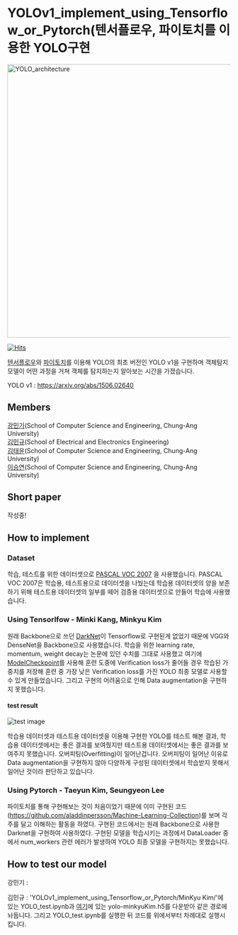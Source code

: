 # YOLOv1_implement_using_Tensorflow_or_Pytorch(텐서플로우, 파이토치를 이용한 YOLO구현

<img width="618" alt="YOLO_architecture" src="https://user-images.githubusercontent.com/50979281/130927332-1aefef43-c67e-48db-98fe-68cd0a1ad629.png">


[![Hits](https://hits.seeyoufarm.com/api/count/incr/badge.svg?url=https%3A%2F%2Fgithub.com%2FCUAI-CAU%2FYOLOv1_implement_using_Tensorflow_or_Pytorch&count_bg=%2379C83D&title_bg=%23555555&icon=&icon_color=%23E7E7E7&title=hits&edge_flat=false)](https://hits.seeyoufarm.com)


[텐서플로우](https://www.tensorflow.org)와 [파이토치](https://pytorch.org)를 이용해 YOLO의 최초 버전인 YOLO v1을 구현하며 객체탐지 모델이 어떤 과정을 거쳐 객체를 탐지하는지 알아보는 시간을 가졌습니다. 


YOLO v1 : https://arxiv.org/abs/1506.02640

## Members

[강민기](https://github.com/bbx8216)(School of Computer Science and Engineering, Chung-Ang University)
<br>
[김민규](https://github.com/MinkyuKim26)(School of Electrical and Electronics Engineering)
<br>
[김태윤](https://github.com/KimTaeYun02)(School of Computer Science and Engineering, Chung-Ang University)
<br>
[이승연](https://github.com/tmddus2)(School of Computer Science and Engineering, Chung-Ang University)

## Short paper
작성중!

## How to implement

### Dataset

학습, 테스트를 위한 데이터셋으로 [PASCAL VOC 2007](http://host.robots.ox.ac.uk/pascal/VOC/voc2007/) 을 사용했습니다. PASCAL VOC 2007은 학습용, 테스트용으로 데이터셋을 나눴는데 학습용 데이터셋의 양을 보존하기 위해 테스트용 데이터셋의 일부를 떼어 검증용 데이터셋으로 만들어 학습에 사용했습니다.


### Using Tensorlfow - Minki Kang, Minkyu Kim

 원래 Backbone으로 쓰던 [DarkNet](https://pjreddie.com/darknet/)이 Tensorflow로 구현된게 없었기 때문에 VGG와 DenseNet을 Backbone으로 사용했습니다. 학습을 위한 learning rate, momentum, weight decay는 논문에 있던 수치를 그대로 사용했고 여기에 [ModelCheckpoint](https://www.tensorflow.org/api_docs/python/tf/keras/callbacks/ModelCheckpoint)를 사용해 훈련 도중에 Verification loss가 줄어들 경우 학습된 가중치를 저장해 훈련 중 가장 낮은 Verification loss를 가진 YOLO 최종 모델로 사용할 수 있게 만들었습니다. 
그리고 구현의 어려움으로 인해 Data augmentation을 구현하지 못했습니다.


#### test result
 
 ![test image](https://user-images.githubusercontent.com/50979281/131445170-794469fb-2c6c-434b-bb60-4e3e216b0119.png)
 
 학습용 데이터셋과 테스트용 데이터셋을 이용해 구현한 YOLO를 테스트 해본 결과, 학습용 데이터셋에서는 좋은 결과를 보여줬지만 테스트용 데이터셋에서는 좋은 결과를 보여주지 못했습니다. 오버피팅(Overfitting)이 일어난겁니다. 오버피팅이 일어난 이유로 Data augmentation을 구현하지 않아 다양하게 구성된 데이터셋에서 학습받지 못해서 일어난 것이라 판단하고 있습니다.


### Using Pytorch - Taeyun Kim, Seungyeon Lee
 파이토치를 통해 구현해보는 것이 처음이었기 때문에 이미 구현된 코드(https://github.com/aladdinpersson/Machine-Learning-Collection)를 보며 각주를 달고 이해하는 활동을 하였다. 구현된 코드에서는 원래 Backbone으로 사용한 Darknet을 구현하여 사용하였다. 구현된 모델을 학습시키는 과정에서 DataLoader 중에서 num_workers 관련 에러가 발생하여 YOLO 최종 모델을 구현하지는 못했습니다.
 

## How to test our model

강민기 : 

김민규 : 'YOLOv1_implement_using_Tensorflow_or_Pytorch/MinKyu Kim/'에 있는 YOLO_test.ipynb과  [여기](https://drive.google.com/file/d/18wl62z2sU3O6NUl45K7iYSzWnGlpUYzV/view?usp=sharing)에 있는 yolo-minkyuKim.h5를 다운받아 같은 경로에 놔둡니다. 그리고 YOLO_test.ipynb를 실행한 뒤 코드를 위에서부터 차례대로 실행시킵니다.




